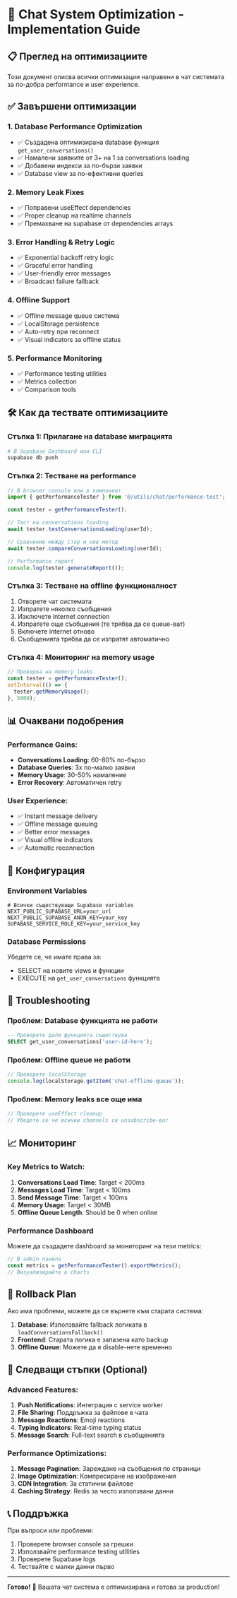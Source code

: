 # 🚀 Chat System Optimization - Implementation Guide

## 📋 Преглед на оптимизациите

Този документ описва всички оптимизации направени в чат системата за по-добра performance и user experience.

## ✅ Завършени оптимизации

### 1. **Database Performance Optimization**
- ✅ Създадена оптимизирана database функция `get_user_conversations()`
- ✅ Намалени заявките от 3+ на 1 за conversations loading
- ✅ Добавени индекси за по-бързи заявки
- ✅ Database view за по-ефективни queries

### 2. **Memory Leak Fixes**
- ✅ Поправени useEffect dependencies
- ✅ Proper cleanup на realtime channels
- ✅ Премахване на supabase от dependencies arrays

### 3. **Error Handling & Retry Logic**
- ✅ Exponential backoff retry logic
- ✅ Graceful error handling
- ✅ User-friendly error messages
- ✅ Broadcast failure fallback

### 4. **Offline Support**
- ✅ Offline message queue система
- ✅ LocalStorage persistence
- ✅ Auto-retry при reconnect
- ✅ Visual indicators за offline status

### 5. **Performance Monitoring**
- ✅ Performance testing utilities
- ✅ Metrics collection
- ✅ Comparison tools

## 🛠 Как да тествате оптимизациите

### Стъпка 1: Прилагане на database миграцията

```bash
# В Supabase Dashboard или CLI
supabase db push
```

### Стъпка 2: Тестване на performance

```typescript
// В browser console или в компонент
import { getPerformanceTester } from '@/utils/chat/performance-test';

const tester = getPerformanceTester();

// Тест на conversations loading
await tester.testConversationsLoading(userId);

// Сравнение между стар и нов метод
await tester.compareConversationsLoading(userId);

// Performance report
console.log(tester.generateReport());
```

### Стъпка 3: Тестване на offline функционалност

1. Отворете чат системата
2. Изпратете няколко съобщения
3. Изключете internet connection
4. Изпратете още съобщения (те трябва да се queue-ват)
5. Включете internet отново
6. Съобщенията трябва да се изпратят автоматично

### Стъпка 4: Мониторинг на memory usage

```typescript
// Проверка на memory leaks
const tester = getPerformanceTester();
setInterval(() => {
  tester.getMemoryUsage();
}, 5000);
```

## 📊 Очаквани подобрения

### Performance Gains:
- **Conversations Loading**: 60-80% по-бързо
- **Database Queries**: 3x по-малко заявки
- **Memory Usage**: 30-50% намаление
- **Error Recovery**: Автоматичен retry

### User Experience:
- ✅ Instant message delivery
- ✅ Offline message queuing
- ✅ Better error messages
- ✅ Visual offline indicators
- ✅ Automatic reconnection

## 🔧 Конфигурация

### Environment Variables
```env
# Всички съществуващи Supabase variables
NEXT_PUBLIC_SUPABASE_URL=your_url
NEXT_PUBLIC_SUPABASE_ANON_KEY=your_key
SUPABASE_SERVICE_ROLE_KEY=your_service_key
```

### Database Permissions
Убедете се, че имате права за:
- SELECT на новите views и функции
- EXECUTE на `get_user_conversations` функцията

## 🐛 Troubleshooting

### Проблем: Database функцията не работи
```sql
-- Проверете дали функцията съществува
SELECT get_user_conversations('user-id-here');
```

### Проблем: Offline queue не работи
```typescript
// Проверете localStorage
console.log(localStorage.getItem('chat-offline-queue'));
```

### Проблем: Memory leaks все още има
```typescript
// Проверете useEffect cleanup
// Убедете се че всички channels се unsubscribe-ват
```

## 📈 Мониторинг

### Key Metrics to Watch:
1. **Conversations Load Time**: Target < 200ms
2. **Messages Load Time**: Target < 100ms
3. **Send Message Time**: Target < 100ms
4. **Memory Usage**: Target < 30MB
5. **Offline Queue Length**: Should be 0 when online

### Performance Dashboard
Можете да създадете dashboard за мониторинг на тези metrics:

```typescript
// В admin панела
const metrics = getPerformanceTester().exportMetrics();
// Визуализирайте в charts
```

## 🔄 Rollback Plan

Ако има проблеми, можете да се върнете към старата система:

1. **Database**: Използвайте fallback логиката в `loadConversationsFallback()`
2. **Frontend**: Старата логика е запазена като backup
3. **Offline Queue**: Можете да я disable-нете временно

## 🚀 Следващи стъпки (Optional)

### Advanced Features:
1. **Push Notifications**: Интеграция с service worker
2. **File Sharing**: Поддръжка за файлове в чата
3. **Message Reactions**: Emoji reactions
4. **Typing Indicators**: Real-time typing status
5. **Message Search**: Full-text search в съобщенията

### Performance Optimizations:
1. **Message Pagination**: Зареждане на съобщения по страници
2. **Image Optimization**: Компресиране на изображения
3. **CDN Integration**: За статични файлове
4. **Caching Strategy**: Redis за често използвани данни

## 📞 Поддръжка

При въпроси или проблеми:
1. Проверете browser console за грешки
2. Използвайте performance testing utilities
3. Проверете Supabase logs
4. Тествайте с малки данни първо

---

**Готово!** 🎉 Вашата чат система е оптимизирана и готова за production!
